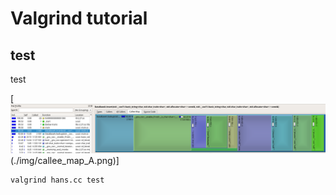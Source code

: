 # Valgrind tutorial

## test
test


[![alt text](./img/callee_map_A.png "test")(./img/callee_map_A.png)]



```
valgrind hans.cc test
```
